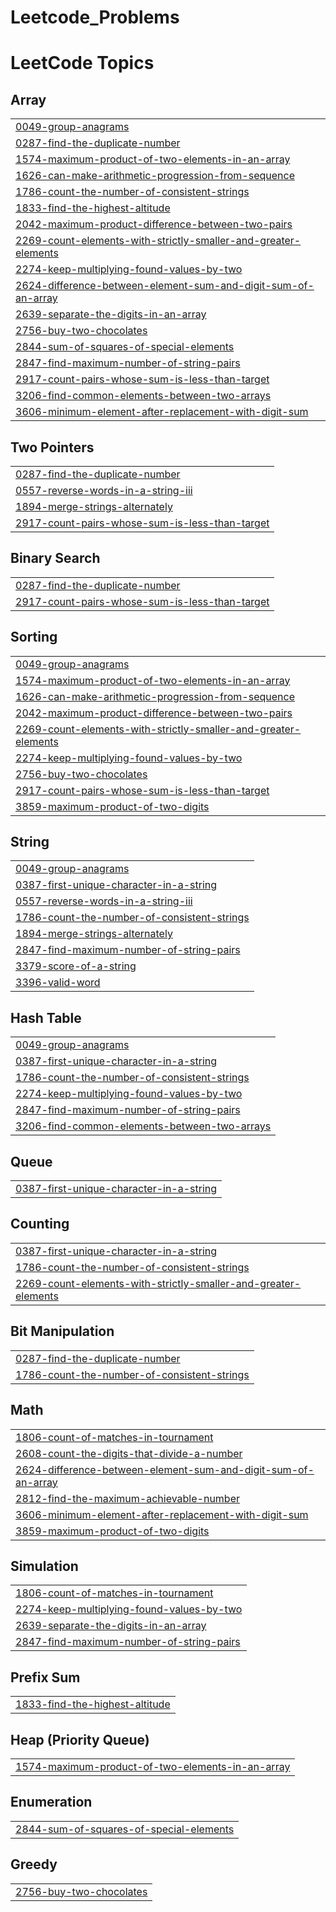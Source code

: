 # Leetcode_Problems
<!---LeetCode Topics Start-->
# LeetCode Topics
## Array
|  |
| ------- |
| [0049-group-anagrams](https://github.com/Vijayaragavan05/Leetcode_Problems/tree/master/0049-group-anagrams) |
| [0287-find-the-duplicate-number](https://github.com/Vijayaragavan05/Leetcode_Problems/tree/master/0287-find-the-duplicate-number) |
| [1574-maximum-product-of-two-elements-in-an-array](https://github.com/Vijayaragavan05/Leetcode_Problems/tree/master/1574-maximum-product-of-two-elements-in-an-array) |
| [1626-can-make-arithmetic-progression-from-sequence](https://github.com/Vijayaragavan05/Leetcode_Problems/tree/master/1626-can-make-arithmetic-progression-from-sequence) |
| [1786-count-the-number-of-consistent-strings](https://github.com/Vijayaragavan05/Leetcode_Problems/tree/master/1786-count-the-number-of-consistent-strings) |
| [1833-find-the-highest-altitude](https://github.com/Vijayaragavan05/Leetcode_Problems/tree/master/1833-find-the-highest-altitude) |
| [2042-maximum-product-difference-between-two-pairs](https://github.com/Vijayaragavan05/Leetcode_Problems/tree/master/2042-maximum-product-difference-between-two-pairs) |
| [2269-count-elements-with-strictly-smaller-and-greater-elements](https://github.com/Vijayaragavan05/Leetcode_Problems/tree/master/2269-count-elements-with-strictly-smaller-and-greater-elements) |
| [2274-keep-multiplying-found-values-by-two](https://github.com/Vijayaragavan05/Leetcode_Problems/tree/master/2274-keep-multiplying-found-values-by-two) |
| [2624-difference-between-element-sum-and-digit-sum-of-an-array](https://github.com/Vijayaragavan05/Leetcode_Problems/tree/master/2624-difference-between-element-sum-and-digit-sum-of-an-array) |
| [2639-separate-the-digits-in-an-array](https://github.com/Vijayaragavan05/Leetcode_Problems/tree/master/2639-separate-the-digits-in-an-array) |
| [2756-buy-two-chocolates](https://github.com/Vijayaragavan05/Leetcode_Problems/tree/master/2756-buy-two-chocolates) |
| [2844-sum-of-squares-of-special-elements](https://github.com/Vijayaragavan05/Leetcode_Problems/tree/master/2844-sum-of-squares-of-special-elements) |
| [2847-find-maximum-number-of-string-pairs](https://github.com/Vijayaragavan05/Leetcode_Problems/tree/master/2847-find-maximum-number-of-string-pairs) |
| [2917-count-pairs-whose-sum-is-less-than-target](https://github.com/Vijayaragavan05/Leetcode_Problems/tree/master/2917-count-pairs-whose-sum-is-less-than-target) |
| [3206-find-common-elements-between-two-arrays](https://github.com/Vijayaragavan05/Leetcode_Problems/tree/master/3206-find-common-elements-between-two-arrays) |
| [3606-minimum-element-after-replacement-with-digit-sum](https://github.com/Vijayaragavan05/Leetcode_Problems/tree/master/3606-minimum-element-after-replacement-with-digit-sum) |
## Two Pointers
|  |
| ------- |
| [0287-find-the-duplicate-number](https://github.com/Vijayaragavan05/Leetcode_Problems/tree/master/0287-find-the-duplicate-number) |
| [0557-reverse-words-in-a-string-iii](https://github.com/Vijayaragavan05/Leetcode_Problems/tree/master/0557-reverse-words-in-a-string-iii) |
| [1894-merge-strings-alternately](https://github.com/Vijayaragavan05/Leetcode_Problems/tree/master/1894-merge-strings-alternately) |
| [2917-count-pairs-whose-sum-is-less-than-target](https://github.com/Vijayaragavan05/Leetcode_Problems/tree/master/2917-count-pairs-whose-sum-is-less-than-target) |
## Binary Search
|  |
| ------- |
| [0287-find-the-duplicate-number](https://github.com/Vijayaragavan05/Leetcode_Problems/tree/master/0287-find-the-duplicate-number) |
| [2917-count-pairs-whose-sum-is-less-than-target](https://github.com/Vijayaragavan05/Leetcode_Problems/tree/master/2917-count-pairs-whose-sum-is-less-than-target) |
## Sorting
|  |
| ------- |
| [0049-group-anagrams](https://github.com/Vijayaragavan05/Leetcode_Problems/tree/master/0049-group-anagrams) |
| [1574-maximum-product-of-two-elements-in-an-array](https://github.com/Vijayaragavan05/Leetcode_Problems/tree/master/1574-maximum-product-of-two-elements-in-an-array) |
| [1626-can-make-arithmetic-progression-from-sequence](https://github.com/Vijayaragavan05/Leetcode_Problems/tree/master/1626-can-make-arithmetic-progression-from-sequence) |
| [2042-maximum-product-difference-between-two-pairs](https://github.com/Vijayaragavan05/Leetcode_Problems/tree/master/2042-maximum-product-difference-between-two-pairs) |
| [2269-count-elements-with-strictly-smaller-and-greater-elements](https://github.com/Vijayaragavan05/Leetcode_Problems/tree/master/2269-count-elements-with-strictly-smaller-and-greater-elements) |
| [2274-keep-multiplying-found-values-by-two](https://github.com/Vijayaragavan05/Leetcode_Problems/tree/master/2274-keep-multiplying-found-values-by-two) |
| [2756-buy-two-chocolates](https://github.com/Vijayaragavan05/Leetcode_Problems/tree/master/2756-buy-two-chocolates) |
| [2917-count-pairs-whose-sum-is-less-than-target](https://github.com/Vijayaragavan05/Leetcode_Problems/tree/master/2917-count-pairs-whose-sum-is-less-than-target) |
| [3859-maximum-product-of-two-digits](https://github.com/Vijayaragavan05/Leetcode_Problems/tree/master/3859-maximum-product-of-two-digits) |
## String
|  |
| ------- |
| [0049-group-anagrams](https://github.com/Vijayaragavan05/Leetcode_Problems/tree/master/0049-group-anagrams) |
| [0387-first-unique-character-in-a-string](https://github.com/Vijayaragavan05/Leetcode_Problems/tree/master/0387-first-unique-character-in-a-string) |
| [0557-reverse-words-in-a-string-iii](https://github.com/Vijayaragavan05/Leetcode_Problems/tree/master/0557-reverse-words-in-a-string-iii) |
| [1786-count-the-number-of-consistent-strings](https://github.com/Vijayaragavan05/Leetcode_Problems/tree/master/1786-count-the-number-of-consistent-strings) |
| [1894-merge-strings-alternately](https://github.com/Vijayaragavan05/Leetcode_Problems/tree/master/1894-merge-strings-alternately) |
| [2847-find-maximum-number-of-string-pairs](https://github.com/Vijayaragavan05/Leetcode_Problems/tree/master/2847-find-maximum-number-of-string-pairs) |
| [3379-score-of-a-string](https://github.com/Vijayaragavan05/Leetcode_Problems/tree/master/3379-score-of-a-string) |
| [3396-valid-word](https://github.com/Vijayaragavan05/Leetcode_Problems/tree/master/3396-valid-word) |
## Hash Table
|  |
| ------- |
| [0049-group-anagrams](https://github.com/Vijayaragavan05/Leetcode_Problems/tree/master/0049-group-anagrams) |
| [0387-first-unique-character-in-a-string](https://github.com/Vijayaragavan05/Leetcode_Problems/tree/master/0387-first-unique-character-in-a-string) |
| [1786-count-the-number-of-consistent-strings](https://github.com/Vijayaragavan05/Leetcode_Problems/tree/master/1786-count-the-number-of-consistent-strings) |
| [2274-keep-multiplying-found-values-by-two](https://github.com/Vijayaragavan05/Leetcode_Problems/tree/master/2274-keep-multiplying-found-values-by-two) |
| [2847-find-maximum-number-of-string-pairs](https://github.com/Vijayaragavan05/Leetcode_Problems/tree/master/2847-find-maximum-number-of-string-pairs) |
| [3206-find-common-elements-between-two-arrays](https://github.com/Vijayaragavan05/Leetcode_Problems/tree/master/3206-find-common-elements-between-two-arrays) |
## Queue
|  |
| ------- |
| [0387-first-unique-character-in-a-string](https://github.com/Vijayaragavan05/Leetcode_Problems/tree/master/0387-first-unique-character-in-a-string) |
## Counting
|  |
| ------- |
| [0387-first-unique-character-in-a-string](https://github.com/Vijayaragavan05/Leetcode_Problems/tree/master/0387-first-unique-character-in-a-string) |
| [1786-count-the-number-of-consistent-strings](https://github.com/Vijayaragavan05/Leetcode_Problems/tree/master/1786-count-the-number-of-consistent-strings) |
| [2269-count-elements-with-strictly-smaller-and-greater-elements](https://github.com/Vijayaragavan05/Leetcode_Problems/tree/master/2269-count-elements-with-strictly-smaller-and-greater-elements) |
## Bit Manipulation
|  |
| ------- |
| [0287-find-the-duplicate-number](https://github.com/Vijayaragavan05/Leetcode_Problems/tree/master/0287-find-the-duplicate-number) |
| [1786-count-the-number-of-consistent-strings](https://github.com/Vijayaragavan05/Leetcode_Problems/tree/master/1786-count-the-number-of-consistent-strings) |
## Math
|  |
| ------- |
| [1806-count-of-matches-in-tournament](https://github.com/Vijayaragavan05/Leetcode_Problems/tree/master/1806-count-of-matches-in-tournament) |
| [2608-count-the-digits-that-divide-a-number](https://github.com/Vijayaragavan05/Leetcode_Problems/tree/master/2608-count-the-digits-that-divide-a-number) |
| [2624-difference-between-element-sum-and-digit-sum-of-an-array](https://github.com/Vijayaragavan05/Leetcode_Problems/tree/master/2624-difference-between-element-sum-and-digit-sum-of-an-array) |
| [2812-find-the-maximum-achievable-number](https://github.com/Vijayaragavan05/Leetcode_Problems/tree/master/2812-find-the-maximum-achievable-number) |
| [3606-minimum-element-after-replacement-with-digit-sum](https://github.com/Vijayaragavan05/Leetcode_Problems/tree/master/3606-minimum-element-after-replacement-with-digit-sum) |
| [3859-maximum-product-of-two-digits](https://github.com/Vijayaragavan05/Leetcode_Problems/tree/master/3859-maximum-product-of-two-digits) |
## Simulation
|  |
| ------- |
| [1806-count-of-matches-in-tournament](https://github.com/Vijayaragavan05/Leetcode_Problems/tree/master/1806-count-of-matches-in-tournament) |
| [2274-keep-multiplying-found-values-by-two](https://github.com/Vijayaragavan05/Leetcode_Problems/tree/master/2274-keep-multiplying-found-values-by-two) |
| [2639-separate-the-digits-in-an-array](https://github.com/Vijayaragavan05/Leetcode_Problems/tree/master/2639-separate-the-digits-in-an-array) |
| [2847-find-maximum-number-of-string-pairs](https://github.com/Vijayaragavan05/Leetcode_Problems/tree/master/2847-find-maximum-number-of-string-pairs) |
## Prefix Sum
|  |
| ------- |
| [1833-find-the-highest-altitude](https://github.com/Vijayaragavan05/Leetcode_Problems/tree/master/1833-find-the-highest-altitude) |
## Heap (Priority Queue)
|  |
| ------- |
| [1574-maximum-product-of-two-elements-in-an-array](https://github.com/Vijayaragavan05/Leetcode_Problems/tree/master/1574-maximum-product-of-two-elements-in-an-array) |
## Enumeration
|  |
| ------- |
| [2844-sum-of-squares-of-special-elements](https://github.com/Vijayaragavan05/Leetcode_Problems/tree/master/2844-sum-of-squares-of-special-elements) |
## Greedy
|  |
| ------- |
| [2756-buy-two-chocolates](https://github.com/Vijayaragavan05/Leetcode_Problems/tree/master/2756-buy-two-chocolates) |
<!---LeetCode Topics End-->